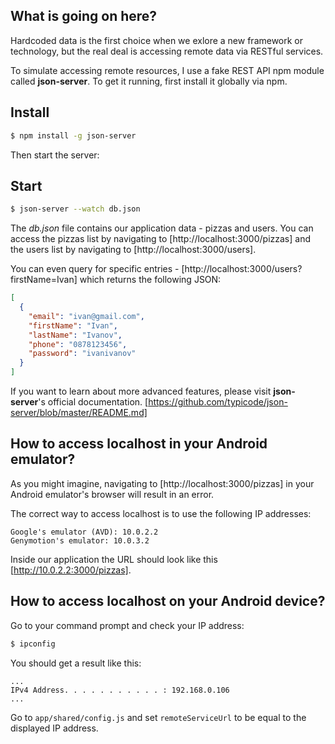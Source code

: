 ## What is going on here?
Hardcoded data is the first choice when we exlore a new framework or technology, but the real deal is accessing remote data via RESTful services.

To simulate accessing remote resources, I use a fake REST API npm module called **json-server**.
To get it running, first install it globally via npm.

## Install

```bash
$ npm install -g json-server
```

Then start the server:

## Start
```bash
$ json-server --watch db.json
```

The *db.json* file contains our application data - pizzas and users.
You can access the pizzas list by navigating to [http://localhost:3000/pizzas] and the users list by navigating to [http://localhost:3000/users].

You can even query for specific entries - [http://localhost:3000/users?firstName=Ivan] which returns the following JSON:

```json
[
  {
    "email": "ivan@gmail.com",
    "firstName": "Ivan",
    "lastName": "Ivanov",
    "phone": "0878123456",
    "password": "ivanivanov"
  }
]
```
If you want to learn about more advanced features, please visit **json-server**'s official documentation. [https://github.com/typicode/json-server/blob/master/README.md]

## How to access localhost in your Android emulator?
As you might imagine, navigating to [http://localhost:3000/pizzas] in your Android emulator's browser will result in an error.

The correct way to access localhost is to use the following IP addresses:

```text
Google's emulator (AVD): 10.0.2.2
Genymotion's emulator: 10.0.3.2
```

Inside our application the URL should look like this [http://10.0.2.2:3000/pizzas].

## How to access localhost on your Android device?
Go to your command prompt and check your IP address:
```bash
$ ipconfig
```
You should get a result like this:
```text
...
IPv4 Address. . . . . . . . . . . : 192.168.0.106
...
```

Go to ```app/shared/config.js``` and set ```remoteServiceUrl``` to be equal to the displayed IP address.